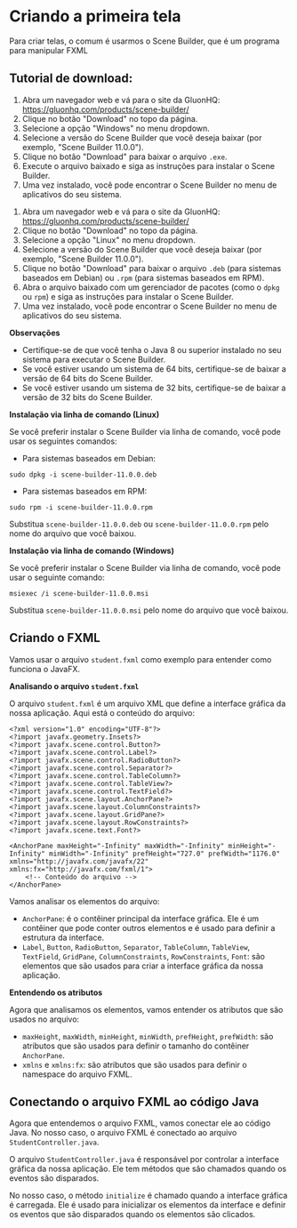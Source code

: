 # Criando a primeira tela

Para criar telas, o comum é usarmos o Scene Builder, que é um programa para manipular FXML

## Tutorial de download:

<tabs group="os">
    <tab id="windows-install" title="Windows" group-key="windows">
        <ol>
            <li>Abra um navegador web e vá para o site da GluonHQ: <a href="https://gluonhq.com/products/scene-builder/">https://gluonhq.com/products/scene-builder/</a></li>
            <li>Clique no botão "Download" no topo da página.</li>
            <li>Selecione a opção "Windows" no menu dropdown.</li>
            <li>Selecione a versão do Scene Builder que você deseja baixar (por exemplo, "Scene Builder 11.0.0").</li>
            <li>Clique no botão "Download" para baixar o arquivo <code>.exe</code>.</li>
            <li>Execute o arquivo baixado e siga as instruções para instalar o Scene Builder.</li>
            <li>Uma vez instalado, você pode encontrar o Scene Builder no menu de aplicativos do seu sistema.</li>
        </ol>
    </tab>
    <tab id="linux-install" title="Linux" group-key="linux">
        <ol>
            <li>Abra um navegador web e vá para o site da GluonHQ: <a href="https://gluonhq.com/products/scene-builder/">https://gluonhq.com/products/scene-builder/</a></li>
            <li>Clique no botão "Download" no topo da página.</li>
            <li>Selecione a opção "Linux" no menu dropdown.</li>
            <li>Selecione a versão do Scene Builder que você deseja baixar (por exemplo, "Scene Builder 11.0.0").</li>
            <li>Clique no botão "Download" para baixar o arquivo <code>.deb</code> (para sistemas baseados em Debian) ou <code>.rpm</code> (para sistemas baseados em RPM).</li>
            <li>Abra o arquivo baixado com um gerenciador de pacotes (como o <code>dpkg</code> ou <code>rpm</code>) e siga as instruções para instalar o Scene Builder.</li>
            <li>Uma vez instalado, você pode encontrar o Scene Builder no menu de aplicativos do seu sistema.</li>
        </ol>
     </tab>
</tabs>



<note>

**Observações**

* Certifique-se de que você tenha o Java 8 ou superior instalado no seu sistema para executar o Scene Builder.
* Se você estiver usando um sistema de 64 bits, certifique-se de baixar a versão de 64 bits do Scene Builder.
* Se você estiver usando um sistema de 32 bits, certifique-se de baixar a versão de 32 bits do Scene Builder.

</note>


<tip>

**Instalação via linha de comando (Linux)**

Se você preferir instalar o Scene Builder via linha de comando, você pode usar os seguintes comandos:

* Para sistemas baseados em Debian:

```
sudo dpkg -i scene-builder-11.0.0.deb
```

* Para sistemas baseados em RPM:

```
sudo rpm -i scene-builder-11.0.0.rpm
```

Substitua `scene-builder-11.0.0.deb` ou `scene-builder-11.0.0.rpm` pelo nome do arquivo que você baixou.

**Instalação via linha de comando (Windows)**

Se você preferir instalar o Scene Builder via linha de comando, você pode usar o seguinte comando:

```
msiexec /i scene-builder-11.0.0.msi
```

Substitua `scene-builder-11.0.0.msi` pelo nome do arquivo que você baixou.


</tip>

## Criando o FXML

Vamos usar o arquivo `student.fxml` como exemplo para entender como funciona o JavaFX.

**Analisando o arquivo `student.fxml`**

O arquivo `student.fxml` é um arquivo XML que define a interface gráfica da nossa aplicação. Aqui está o conteúdo do
arquivo:

```fxml
<?xml version="1.0" encoding="UTF-8"?>
<?import javafx.geometry.Insets?>
<?import javafx.scene.control.Button?>
<?import javafx.scene.control.Label?>
<?import javafx.scene.control.RadioButton?>
<?import javafx.scene.control.Separator?>
<?import javafx.scene.control.TableColumn?>
<?import javafx.scene.control.TableView?>
<?import javafx.scene.control.TextField?>
<?import javafx.scene.layout.AnchorPane?>
<?import javafx.scene.layout.ColumnConstraints?>
<?import javafx.scene.layout.GridPane?>
<?import javafx.scene.layout.RowConstraints?>
<?import javafx.scene.text.Font?>

<AnchorPane maxHeight="-Infinity" maxWidth="-Infinity" minHeight="-Infinity" minWidth="-Infinity" prefHeight="727.0" prefWidth="1176.0" xmlns="http://javafx.com/javafx/22" xmlns:fx="http://javafx.com/fxml/1">
    <!-- Conteúdo do arquivo -->
</AnchorPane>
```

Vamos analisar os elementos do arquivo:

* `AnchorPane`: é o contêiner principal da interface gráfica. Ele é um contêiner que pode conter outros elementos e é
  usado para definir a estrutura da interface.
* `Label`, `Button`, `RadioButton`, `Separator`, `TableColumn`, `TableView`, `TextField`, `GridPane`,
  `ColumnConstraints`, `RowConstraints`, `Font`: são elementos que são usados para criar a interface gráfica da nossa
  aplicação.

**Entendendo os atributos**

Agora que analisamos os elementos, vamos entender os atributos que são usados no arquivo:

* `maxHeight`, `maxWidth`, `minHeight`, `minWidth`, `prefHeight`, `prefWidth`: são atributos que são usados para definir
  o tamanho do contêiner `AnchorPane`.
* `xmlns` e `xmlns:fx`: são atributos que são usados para definir o namespace do arquivo FXML.




## Conectando o arquivo FXML ao código Java

Agora que entendemos o arquivo FXML, vamos conectar ele ao código Java. No nosso caso, o arquivo FXML é conectado ao
arquivo `StudentController.java`.

O arquivo `StudentController.java` é responsável por controlar a interface gráfica da nossa aplicação. Ele tem métodos
que são chamados quando os eventos são disparados.

No nosso caso, o método `initialize` é chamado quando a interface gráfica é carregada. Ele é usado para inicializar os
elementos da interface e definir os eventos que são disparados quando os elementos são clicados.

